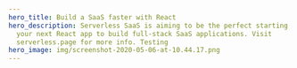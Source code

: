 ```yaml
---
hero_title: Build a SaaS faster with React
hero_description: Serverless SaaS is aiming to be the perfect starting point for
  your next React app to build full-stack SaaS applications. Visit
  serverless.page for more info. Testing
hero_image: img/screenshot-2020-05-06-at-10.44.17.png
---
```

